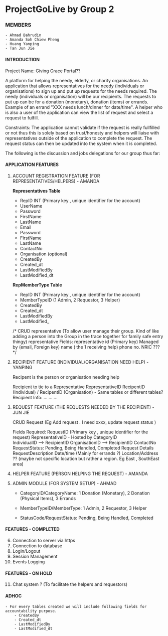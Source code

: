 # ProjectGoLive by Group 2

### **MEMBERS**
    - Ahmad Bahrudin
    - Amanda Soh Chiew Pheng
    - Huang Yanping
    - Tan Jun Jie

#### **INTRODUCTION**

Project Name: Giving Grace Portal??

A platform for helping the needy, elderly, or charity organisations. An application that allows representatives for the needy (individuals or organisations) to sign up and put up requests for the needs required. The needy (individuals or organisation) will be our recipients. The requests to put up can be for a donation (monetary), donation (items) or errands. Example of an errand "XXX needs lunch/dinner for date/time". A helper who is also a user of the application can view the list of request and select a request to fulfill.

Constraints: The application cannot validate if the request is really fullfilled or not thus this is solely based on trust/honesty and helpers will liaise with representatives outside of the application to complete the request. The request status can then be updated into the system when it is completed.

The following is the discussion and jobs delegations for our group thus far:

#### **APPLICATION FEATURES**

1)  ACCOUNT REGISTRATION FEATURE (FOR REPRESENTATIVES/HELPERS) - AMANDA

    **Representatives Table**
    - RepID INT (Primary key , unique identifier for the account)
    - UserName
    - Password
    - FirstName
    - LastName
    - Email 
    - Password
    - FirstName
    - LastName
    - ContactNo
    - Organisation (optional)
    - CreatedBy
    - Created_dt
    - LastModifiedBy
    - LastModified_dt
    
    **RepMemberType Table**
    - RepID INT (Primary key , unique identifier for the account)
    - MemberTypeID (1 Admin, 2 Requestor, 3 Helper)
    - CreatedBy
    - Created_dt
    - LastModifiedBy
    - LastModified_
    
    /*
    CRUD representative (To allow user manage their group. Kind of like adding a person into the Group in the trace together for family safe entry thingy)
    representative Fields:
    representative id (Primary key)
    Managed by (email, Foreign key)
    name ( the 1 receiving help)
    phone no.
    NRIC ???
    */

2) RECIPIENT FEATURE (INDIVIDUAL/ORGANISATION NEED HELP) - YANPING

    Recipent is the person or organisation needing help
    
    Recipient to tie to a Representative
    RepresentativeID
    RecipentID (Individual) / RecipentID (Organisation) - Same tables or different tables?
    Recipient Info:
      ...
      ...
      ...


3) REQUEST FEATURE (THE REQUESTS NEEDED BY THE RECIPIENT) - JUN JIE

    CRUD Request (Eg Add request . I need xxxx, update request status ) 
    
      Fields Required:
        RequestID (Primary key , unique identifier for the request)
        RepresentativeID - Hosted by
        CategoryID    
        IndividualID --> RecipientID
        OrganisationID --> RecipientID
        ContactNo
        RequestStatus: Pending, Being Handled, Completed
        Request Details
          RequestDescription
          Date/time (Mainly for errands ?)
          Location/Address ?? (maybe not specific location but rather a region. Eg East , SouthEast area)
      
      
4) HELPER FEATURE (PERSON HELPING THE REQUEST) - AMANDA


5) ADMIN MODULE (FOR SYSTEM SETUP) - AHMAD

    - CategoryID/CategoryName: 1 Donation (Monetary), 2 Donation (Physical Items), 3 Errands

    - MemberTypeID/MemberType: 1 Admin, 2 Requestor, 3 Helper

    - StatusCode/RequestStatus: Pending, Being Handled, Completed


#### **FEATURES - COMPLETED**

6) Connection to server via https
7) Connection to database
8) Login/Logout
9) Session Management
10) Events Logging



#### **FEATURES - ON HOLD**      

11) Chat system ? (To facilitate the helpers and requestors) 


#### **ADHOC**    

    - For every tables created we will include following fields for accountability purpose.
        - CreatedBy
        - Created_dt
        - LastModifiedBy
        - LastModified_dt   
    
   
